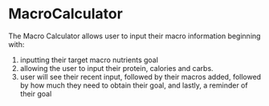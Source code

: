 # MacroCalculator

The Macro Calculator allows user to input their macro information beginning with:
1. inputting their target macro nutrients goal
2. allowing the user to input their protein, calories and carbs.
3. user will see their recent input, followed by their macros added, followed by how much they need to obtain their goal, and lastly, a reminder of their goal
   
